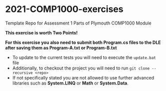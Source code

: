 # 2021-COMP1000-exercises

Template Repo for Assessment 1 Parts of Plymouth COMP1000 Module

**This exercise is worth Two Points!**

**For this exercise you also need to submit both Program.cs files to the DLE after saving them as Program-A.txt or Program-B.txt**

* To update to the current tests you will need to execute the `update.bat` file
* Additionally, to checkout the project you will need to run `git clone --recursive <repo>`
* If not specifically stated you are not allowed to use further advanced libraries such as **System.LINQ** or **Math** or **System.Data**.


